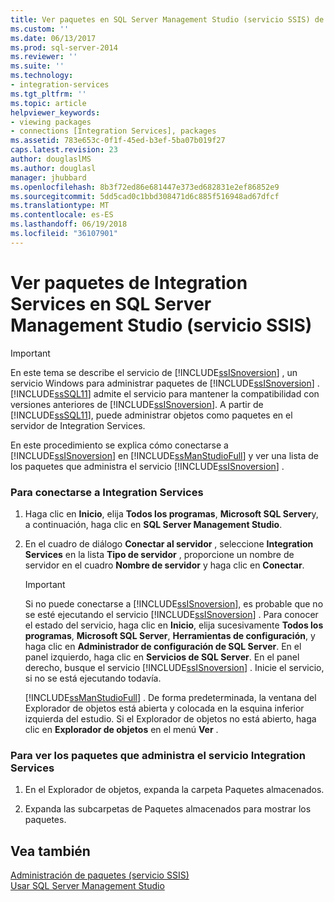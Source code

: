 ```yaml
---
title: Ver paquetes en SQL Server Management Studio (servicio SSIS) de Integration Services | Documentos de Microsoft
ms.custom: ''
ms.date: 06/13/2017
ms.prod: sql-server-2014
ms.reviewer: ''
ms.suite: ''
ms.technology:
- integration-services
ms.tgt_pltfrm: ''
ms.topic: article
helpviewer_keywords:
- viewing packages
- connections [Integration Services], packages
ms.assetid: 783e653c-0f1f-45ed-b3ef-5ba07b019f27
caps.latest.revision: 23
author: douglaslMS
ms.author: douglasl
manager: jhubbard
ms.openlocfilehash: 8b3f72ed86e681447e373ed682831e2ef86852e9
ms.sourcegitcommit: 5dd5cad0c1bbd308471d6c885f516948ad67dfcf
ms.translationtype: MT
ms.contentlocale: es-ES
ms.lasthandoff: 06/19/2018
ms.locfileid: "36107901"
---
```

# <a name="view-integration-services-packages-in-sql-server-management-studio-ssis-service"></a>Ver paquetes de Integration Services en SQL Server Management Studio (servicio SSIS)
    
> [!IMPORTANT]  
>  En este tema se describe el servicio de [!INCLUDE[ssISnoversion](../includes/ssisnoversion-md.md)] , un servicio Windows para administrar paquetes de [!INCLUDE[ssISnoversion](../includes/ssisnoversion-md.md)] . [!INCLUDE[ssSQL11](../includes/sssql11-md.md)] admite el servicio para mantener la compatibilidad con versiones anteriores de [!INCLUDE[ssISnoversion](../includes/ssisnoversion-md.md)]. A partir de [!INCLUDE[ssSQL11](../includes/sssql11-md.md)], puede administrar objetos como paquetes en el servidor de Integration Services.  
  
 En este procedimiento se explica cómo conectarse a [!INCLUDE[ssISnoversion](../includes/ssisnoversion-md.md)] en [!INCLUDE[ssManStudioFull](../includes/ssmanstudiofull-md.md)] y ver una lista de los paquetes que administra el servicio [!INCLUDE[ssISnoversion](../includes/ssisnoversion-md.md)] .  
  
### <a name="to-connect-to-integration-services"></a>Para conectarse a Integration Services  
  
1.  Haga clic en **Inicio**, elija **Todos los programas**, **Microsoft SQL Server**y, a continuación, haga clic en **SQL Server Management Studio**.  
  
2.  En el cuadro de diálogo **Conectar al servidor** , seleccione **Integration Services** en la lista **Tipo de servidor** , proporcione un nombre de servidor en el cuadro **Nombre de servidor** y haga clic en **Conectar**.  
  
    > [!IMPORTANT]  
    >  Si no puede conectarse a [!INCLUDE[ssISnoversion](../includes/ssisnoversion-md.md)], es probable que no se esté ejecutando el servicio [!INCLUDE[ssISnoversion](../includes/ssisnoversion-md.md)] . Para conocer el estado del servicio, haga clic en **Inicio**, elija sucesivamente **Todos los programas**, **Microsoft SQL Server**, **Herramientas de configuración**, y haga clic en **Administrador de configuración de SQL Server**. En el panel izquierdo, haga clic en **Servicios de SQL Server**. En el panel derecho, busque el servicio [!INCLUDE[ssISnoversion](../includes/ssisnoversion-md.md)] . Inicie el servicio, si no se está ejecutando todavía.  
  
     [!INCLUDE[ssManStudioFull](../includes/ssmanstudiofull-md.md)] . De forma predeterminada, la ventana del Explorador de objetos está abierta y colocada en la esquina inferior izquierda del estudio. Si el Explorador de objetos no está abierto, haga clic en **Explorador de objetos** en el menú **Ver** .  
  
### <a name="to-view-the-packages-that-integration-services-service-manages"></a>Para ver los paquetes que administra el servicio Integration Services  
  
1.  En el Explorador de objetos, expanda la carpeta Paquetes almacenados.  
  
2.  Expanda las subcarpetas de Paquetes almacenados para mostrar los paquetes.  
  
## <a name="see-also"></a>Vea también  
 [Administración de paquetes &#40;servicio SSIS&#41;](service/package-management-ssis-service.md)   
 [Usar SQL Server Management Studio](../database-engine/use-sql-server-management-studio.md)  
  
  